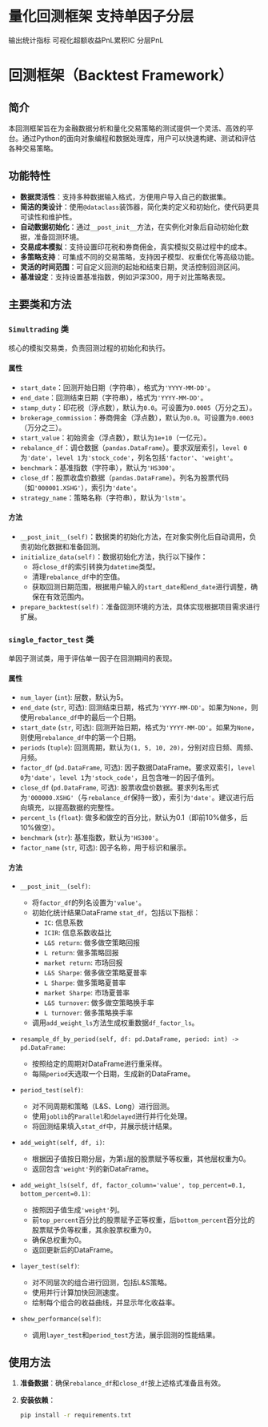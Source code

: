 # 量化回测框架 支持单因子分层 
 输出统计指标 可视化超额收益PnL累积IC 分层PnL
# 回测框架（Backtest Framework）

## 简介

本回测框架旨在为金融数据分析和量化交易策略的测试提供一个灵活、高效的平台。通过Python的面向对象编程和数据处理库，用户可以快速构建、测试和评估各种交易策略。

## 功能特性

- **数据灵活性**：支持多种数据输入格式，方便用户导入自己的数据集。
- **简洁的类设计**：使用`@dataclass`装饰器，简化类的定义和初始化，使代码更具可读性和维护性。
- **自动数据初始化**：通过`__post_init__`方法，在实例化对象后自动初始化数据，准备回测环境。
- **交易成本模拟**：支持设置印花税和券商佣金，真实模拟交易过程中的成本。
- **多策略支持**：可集成不同的交易策略，支持因子模型、权重优化等高级功能。
- **灵活的时间范围**：可自定义回测的起始和结束日期，灵活控制回测区间。
- **基准设定**：支持设置基准指数，例如沪深300，用于对比策略表现。

## 主要类和方法

### `Simultrading` 类

核心的模拟交易类，负责回测过程的初始化和执行。

#### 属性

- `start_date`：回测开始日期（字符串），格式为`'YYYY-MM-DD'`。
- `end_date`：回测结束日期（字符串），格式为`'YYYY-MM-DD'`。
- `stamp_duty`：印花税（浮点数），默认为`0.0`。可设置为`0.0005`（万分之五）。
- `brokerage_commission`：券商佣金（浮点数），默认为`0.0`。可设置为`0.0003`（万分之三）。
- `start_value`：初始资金（浮点数），默认为`1e+10`（一亿元）。
- `rebalance_df`：调仓数据（`pandas.DataFrame`）。要求双层索引，`level 0`为`'date'`，`level 1`为`'stock_code'`，列名包括`'factor'`、`'weight'`。
- `benchmark`：基准指数（字符串），默认为`'HS300'`。
- `close_df`：股票收盘价数据（`pandas.DataFrame`）。列名为股票代码（如`'000001.XSHG'`），索引为`'date'`。
- `strategy_name`：策略名称（字符串），默认为`'lstm'`。

#### 方法

- `__post_init__(self)`：数据类的初始化方法，在对象实例化后自动调用，负责初始化数据和准备回测。
- `initialize_data(self)`：数据初始化方法，执行以下操作：
  - 将`close_df`的索引转换为`datetime`类型。
  - 清理`rebalance_df`中的空值。
  - 获取回测日期范围，根据用户输入的`start_date`和`end_date`进行调整，确保在有效范围内。
- `prepare_backtest(self)`：准备回测环境的方法，具体实现根据项目需求进行扩展。

### `single_factor_test` 类

单因子测试类，用于评估单一因子在回测期间的表现。

#### 属性

- `num_layer` (`int`): 层数，默认为5。
- `end_date` (`str`, 可选): 回测结束日期，格式为`'YYYY-MM-DD'`。如果为`None`，则使用`rebalance_df`中的最后一个日期。
- `start_date` (`str`, 可选): 回测开始日期，格式为`'YYYY-MM-DD'`。如果为`None`，则使用`rebalance_df`中的第一个日期。
- `periods` (`tuple`): 回测周期，默认为`(1, 5, 10, 20)`，分别对应日频、周频、月频。
- `factor_df` (`pd.DataFrame`, 可选): 因子数据DataFrame。要求双索引，`level 0`为`'date'`，`level 1`为`'stock_code'`，且包含唯一的因子值列。
- `close_df` (`pd.DataFrame`, 可选): 股票收盘价数据。要求列名形式为`'000000.XSHG'`（与`rebalance_df`保持一致），索引为`'date'`。建议进行后向填充，以提高数据的完整性。
- `percent_ls` (`float`): 做多和做空的百分比，默认为0.1（即前10%做多，后10%做空）。
- `benchmark` (`str`): 基准指数，默认为`'HS300'`。
- `factor_name` (`str`, 可选): 因子名称，用于标识和展示。

#### 方法

- `__post_init__(self)`:
  - 将`factor_df`的列名设置为`'value'`。
  - 初始化统计结果DataFrame `stat_df`，包括以下指标：
    - `IC`: 信息系数
    - `ICIR`: 信息系数收益比
    - `L&S return`: 做多做空策略回报
    - `L return`: 做多策略回报
    - `market return`: 市场回报
    - `L&S Sharpe`: 做多做空策略夏普率
    - `L Sharpe`: 做多策略夏普率
    - `market Sharpe`: 市场夏普率
    - `L&S turnover`: 做多做空策略换手率
    - `L turnover`: 做多策略换手率
  - 调用`add_weight_ls`方法生成权重数据`df_factor_ls`。

- `resample_df_by_period(self, df: pd.DataFrame, period: int) -> pd.DataFrame`:
  - 按照给定的周期对DataFrame进行重采样。
  - 每隔`period`天选取一个日期，生成新的DataFrame。

- `period_test(self)`:
  - 对不同周期和策略（L&S、Long）进行回测。
  - 使用`joblib`的`Parallel`和`delayed`进行并行化处理。
  - 将回测结果填入`stat_df`中，并展示统计结果。

- `add_weight(self, df, i)`:
  - 根据因子值按日期分层，为第`i`层的股票赋予等权重，其他层权重为0。
  - 返回包含`'weight'`列的新DataFrame。

- `add_weight_ls(self, df, factor_column='value', top_percent=0.1, bottom_percent=0.1)`:
  - 按照因子值生成`'weight'`列。
  - 前`top_percent`百分比的股票赋予正等权重，后`bottom_percent`百分比的股票赋予负等权重，其余股票权重为0。
  - 确保总权重为0。
  - 返回更新后的DataFrame。

- `layer_test(self)`:
  - 对不同层次的组合进行回测，包括L&S策略。
  - 使用并行计算加快回测速度。
  - 绘制每个组合的收益曲线，并显示年化收益率。

- `show_performance(self)`:
  - 调用`layer_test`和`period_test`方法，展示回测的性能结果。

## 使用方法

1. **准备数据**：确保`rebalance_df`和`close_df`按上述格式准备且有效。

2. **安装依赖**：

   ```bash
   pip install -r requirements.txt
